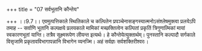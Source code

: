+++
title = "07 सर्वभूतानि कौन्तेय"

+++
।।9.7।। एवमुत्पत्तिकाले स्थितिकाले च कल्पितेन
प्रपञ्चेनासङ्गस्यात्मनोऽसंश्लेषमुक्त्वा प्रलयेऽपि तमाह -- सर्वाणि भूतानि
कल्पक्षये प्रलयकाले मामिकां मच्छक्तित्वेन कल्पितां प्रकृतिं
त्रिगुणात्मिकां मायां स्वकारणभूतां यान्ति। तत्रैव सूक्ष्मरूपेण लीयन्त
इत्यर्थः। हे कौन्तेयेत्युक्तार्थम्। पुनस्तानि कल्पादौ सर्गकाले विसृजामि
प्रकृतावविभागापन्नानि विभागेन व्यनज्मि। अहं सर्वज्ञः सर्वशक्तिरीश्वरः।
